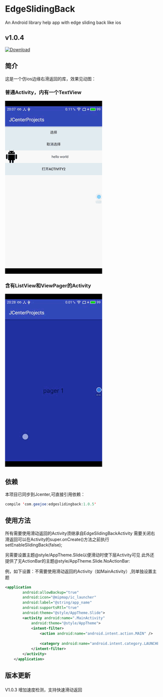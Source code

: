 # EdgeSlidingBack
An Android library help app with edge sliding back like ios

## v1.0.4

[ ![Download](https://api.bintray.com/packages/geejoe/maven/edgeslidingback/images/download.svg) ](https://bintray.com/geejoe/maven/edgeslidingback/_latestVersion)

## 简介

这是一个仿ios边缘右滑返回的库，效果见动图：

### 普通Activity，内有一个TextView
![](https://github.com/GeeJoe/EdgeSlidingBack/raw/master/gif/2017-06-04_20_09_56.gif)

### 含有ListView和ViewPager的Activity
![](https://github.com/GeeJoe/EdgeSlidingBack/raw/master/gif/2017-06-04_20_28_44.gif)

## 依赖

本项目已同步到Jcenter,可直接引用依赖：
```Java
compile 'com.geejoe:edgeslidingback:1.0.5'
```

## 使用方法

所有需要使用滑动返回的Activity须继承自EdgeSlidingBackActivity
需要关闭右滑返回可以在Activity的super.onCreate()方法之前执行setEnableSlidingBack(false);

另需要设置主题@style/AppTheme.Slide以便滑动时使下层Activity可见
此外还提供了无ActionBar的主题@style/AppTheme.Slide.NoActionBar:

例，如下设置：不需要使用滑动返回的Activity（如MainActivity）,则单独设置主题

```xml
<application
        android:allowBackup="true"
        android:icon="@mipmap/ic_launcher"
        android:label="@string/app_name"
        android:supportsRtl="true"
        android:theme="@style/AppTheme.Slide">
        <activity android:name=".MainActivity"
            android:theme="@style/AppTheme">
            <intent-filter>
                <action android:name="android.intent.action.MAIN" />

                <category android:name="android.intent.category.LAUNCHER" />
            </intent-filter>
        </activity>
    </application>
```

## 版本更新

###
V1.0.3
增加速度检测，支持快速滑动返回
